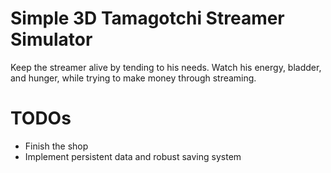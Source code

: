 # Simple 3D Tamagotchi Streamer Simulator
Keep the streamer alive by tending to his needs. Watch his energy, bladder, and hunger, while trying to make money through streaming.

# TODOs
- Finish the shop
- Implement persistent data and robust saving system